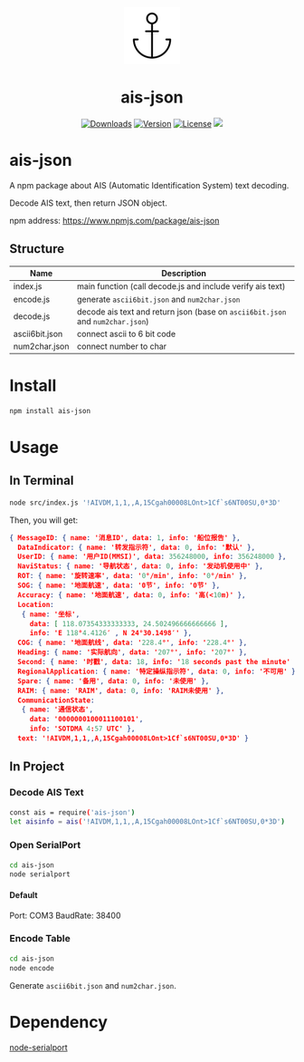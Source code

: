 
<p align="center">
  <a href="https://ais.yunyoujun.cn" target="_blank" rel="noopener noreferrer"><img width="100" src="https://raw.githubusercontent.com/YunYouJun/ais.js/master/src/assets/anchor.png" alt="AIS Logo"></a>
  <h1 align="center">ais-json</h1>
</p>

<p align="center">
  <a href="https://npmcharts.com/compare/ais-json?minimal=true"><img src="https://img.shields.io/npm/dt/ais-json.svg" alt="Downloads"></a>
  <a href="https://www.npmjs.com/package/ais-json"><img src="https://img.shields.io/npm/v/ais-json.svg" alt="Version"></a>
  <a href="https://www.npmjs.com/package/ais-json"><img src="https://img.shields.io/npm/l/ais-json.svg" alt="License"></a>
  <a href="http://img.badgesize.io/https://unpkg.com/ais-json?compression=gzip&label=gzip%20size:%20CSS">
    <img src="http://img.badgesize.io/https://unpkg.com/ais-json?compression=gzip&label=gzip%20size:%20CSS">
  </a>
</p>

# ais-json

A npm package about AIS (Automatic Identification System) text decoding.

Decode AIS text, then return JSON object.

npm address: <https://www.npmjs.com/package/ais-json>

## Structure

Name | Description
---|---
index.js | main function (call decode.js and include verify ais text)
encode.js | generate `ascii6bit.json` and `num2char.json`
decode.js | decode ais text and return json (base on `ascii6bit.json` and `num2char.json`)
ascii6bit.json | connect ascii to 6 bit code
num2char.json | connect number to char

# Install

```sh
npm install ais-json
```

# Usage

## In Terminal

```sh
node src/index.js '!AIVDM,1,1,,A,15Cgah00008LOnt>1Cf`s6NT00SU,0*3D'
```

Then, you will get:

```json
{ MessageID: { name: '消息ID', data: 1, info: '船位报告' },
  DataIndicator: { name: '转发指示符', data: 0, info: '默认' },
  UserID: { name: '用户ID(MMSI)', data: 356248000, info: 356248000 },
  NaviStatus: { name: '导航状态', data: 0, info: '发动机使用中' },
  ROT: { name: '旋转速率', data: '0°/min', info: '0°/min' },
  SOG: { name: '地面航速', data: '0节', info: '0节' },
  Accuracy: { name: '地面航速', data: 0, info: '高(<10m)' },
  Location:
   { name: '坐标',
     data: [ 118.07354333333333, 24.502496666666666 ],
     info: 'E 118°4.4126′ , N 24°30.1498′' },
  COG: { name: '地面航线', data: '228.4°', info: '228.4°' },
  Heading: { name: '实际航向', data: '207°', info: '207°' },
  Second: { name: '时戳', data: 18, info: '18 seconds past the minute' },
  RegionalApplication: { name: '特定操纵指示符', data: 0, info: '不可用' },
  Spare: { name: '备用', data: 0, info: '未使用' },
  RAIM: { name: 'RAIM', data: 0, info: 'RAIM未使用' },
  CommunicationState:
   { name: '通信状态',
     data: '0000000100011100101',
     info: 'SOTDMA 4:57 UTC' },
  text: '!AIVDM,1,1,,A,15Cgah00008LOnt>1Cf`s6NT00SU,0*3D' }
```

## In Project

### Decode AIS Text

```sh
const ais = require('ais-json')
let aisinfo = ais('!AIVDM,1,1,,A,15Cgah00008LOnt>1Cf`s6NT00SU,0*3D')
```

### Open SerialPort

```sh
cd ais-json
node serialport
```

#### Default

Port: COM3
BaudRate: 38400

### Encode Table

```sh
cd ais-json
node encode
```

Generate `ascii6bit.json` and `num2char.json`.

# Dependency

[node-serialport](https://github.com/node-serialport/node-serialport)
